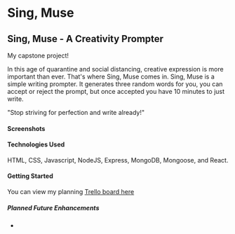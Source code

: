 # Sing, Muse
## Sing, Muse - A Creativity Prompter ##
My capstone project!

In this age of quarantine and social distancing, creative expression is more important than ever. That's where Sing, Muse comes in. Sing, Muse is a simple writing prompter. It generates three random words for you, you can accept or reject the prompt, but once accepted you have 10 minutes to just write. 

"Stop striving for perfection and write already!"

#### Screenshots ####

#### Technologies Used ####
HTML, CSS, Javascript, NodeJS, Express, MongoDB, Mongoose, and React. 

#### Getting Started ####
You can view my planning [Trello board here](https://trello.com/b/x5quFuzx/capstone-project-singmuse)

##### Planned Future Enhancements #####
* 
